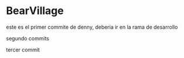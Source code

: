 # BearVillage


este es el primer commite de denny, deberia ir en la rama de desarrollo
 
segundo commits

tercer commit